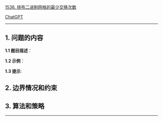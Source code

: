 [1536. 排布二进制网格的最少交换次数](https://leetcode.cn/problems/minimum-swaps-to-arrange-a-binary-grid)

[ChatGPT](chat.openai.com)

---

## 1. 问题的内容
**1.1 题目描述**：

**1.2 示例**：

**1.3 提示**:

## 2. 边界情况和约束


## 3. 算法和策略

---

